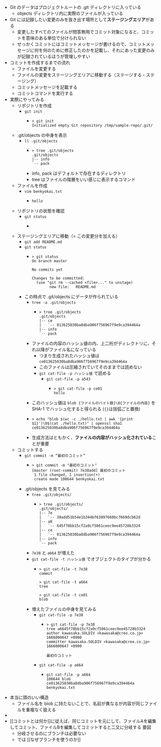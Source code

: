- Git のデータはプロジェクトルートの .git ディレクトリに入っている
	- objects ディレクトリ内に実際のファイルが入っている
- Git には記録したい変更のみを抜き出す場所として**ステージングエリア**がある
	- 変更したすべてのファイルが問答無用でコミット対象になると、コミットを意味のある単位で分けられない
	- せっかくコミットにはコミットメッセージが書けるので、コミットメッセージに何を何のために修正したのかを記載し、それにあった変更のみが記録されているほうが管理しやすい
- コミットを作成するまでの流れ
	- ファイルを変更する
	- ファイルの変更をステージングエリアに移動する（ステージする・ステージング）
	- コミットメッセージを記載する
	- コミットコマンドを実行する
- 実際にやってみる
	- リポジトリを作成
		- `git init`
			- ```
			  > git init
			  Initialized empty Git repository /tmp/sample-repo/.git/
			  ```
	- .git/objects の中身を表示
		- `ll .git/objects`
			- ```
			  > tree .git/objects
			  .git/objects
			  |-- info
			  `-- pack
			  
			  ```
			- info, pack はデフォルトで存在するディレクトリ
			- tree はファイルの階層をいい感じに表示するコマンド
	- ファイルを作成
		- `vim benkyokai.txt`
			- ```
			  hello
			  ```
	- リポジトリの状態を確認
		- `git status`
			- ```
			  ```
	- ステージングエリアに移動（= この変更分を加える）
		- `git add README.md`
		- `git status`
			- ```
			  > git status
			  On branch master
			  
			  No commits yet
			  
			  Changes to be committed:
			    (use "git rm --cached <file>..." to unstage)
			          new file:   README.md
			  ```
		- この時点で .git/objects にデータが作られている
			- `tree -a .git/objects`
				- ```
				  > tree .git/objects
				  .git/objects
				  |-- ce
				  |   `-- 013625030ba8dba906f756967f9e9ca394464a
				  |-- info
				  `-- pack
				  ```
			- ファイルの内容のハッシュ値の内、上二桁がディレクトリに、それ以降がファイル名になっている
				- つまり生成されたハッシュ値は `ce013625030ba8dba906f756967f9e9ca394464a`
				- このファイルは圧縮されていてそのままでは読めない
				- `git cat-file -p ハッシュ値` で読める
					- `git cat-file -p a543`
						- ```
						  > git cat-file -p ce01
						  hello
						  ```
			- このハッシュ値は `blob {ファイルのバイト数}\0{ファイルの内容}` を SHA-1 でハッシュ化すると得られる (`{}`は括弧ごと置換)
			- ```
			  > echo "blob $(wc -c ./hello.txt | awk '{print $1}')\0$(cat ./hello.txt)" | openssl sha1
			  ce013625030ba8dba906f756967f9e9ca394464a
			  ```
			- 生成方法はともかく、**ファイルの内容がハッシュ化されている**ことが重要
	- コミットする
		- `git commit -m “最初のコミット”`
			- ```
			  > git commit -m "最初のコミット"
			  [master (root-commit) 7e38add] 最初のコミット
			   1 file changed, 1 insertion(+)
			   create mode 100644 benkyokai.txt
			  ```
		- .git/objects を見てみる
			- `tree .git/objects/`
				- ```
				  > tree .git/objects/
				  .git/objects/
				  |-- 7e
				  |   `-- 38add51b54e1b344bf63897660bc7669dcb62d
				  |-- a6
				  |   `-- 645f78bb15cf2a9cf5061ceec9ee45728b3324
				  |-- ce
				  |   `-- 013625030ba8dba906f756967f9e9ca394464a
				  |-- info
				  `-- pack
				  ```
			- `7e38` と `a664` が増えた
			- `git cat-file -t ハッシュ値` でオブジェクトのタイプが分かる
				- ```
				  > git cat-file -t 7e38
				  commit
				  
				  > git cat-file -t a664
				  tree
				  
				  > git cat-file -t ce01
				  blob
				  ```
			- 増えたファイルの中身を見てみる
				- `git cat-file -p 7e38`
					- ```
					  > git cat-file -p 7e38
					  tree a6645f78bb15cf2a9cf5061ceec9ee45728b3324
					  author kawasaka.SOLDIV <kawasaka@creo.co.jp> 1666000647 +0900
					  committer kawasaka.SOLDIV <kawasaka@creo.co.jp> 1666000647 +0900
					  
					  最初のコミット
					  ```
				- `git cat-file -p a664`
					- ```
					  git cat-file -p a664
					  100644 blob ce013625030ba8dba906f756967f9e9ca394464a    benkyokai.txt
					  ```
- 本当に頭のいい構造
	- ファイル名を blob に持たないことで、名前が異なるが内容が同じファイルを重複なく扱える
-
- [[コミットとは何か]]に従えば、同じコミットを元にして、ファイルAを編集してコミット、ファイルBを編集してコミットすると二又に分岐する
  要図
	- 分岐させるのにブランチは必要ない
	- では [[なぜブランチを使うのか]]